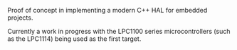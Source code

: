 Proof of concept in implementing a modern C++ HAL for embedded projects.

Currently a work in progress with the LPC1100 series microcontrollers (such as the LPC1114) being used as the first target.